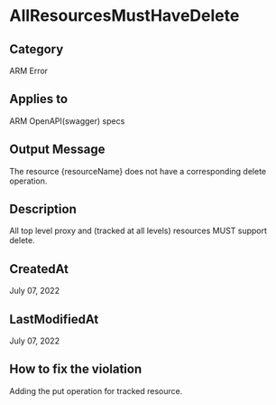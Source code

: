 # AllResourcesMustHaveDelete

## Category

ARM Error

## Applies to

ARM OpenAPI(swagger) specs

## Output Message

The resource {resourceName} does not have a corresponding delete operation.

## Description

All top level proxy and (tracked at all levels) resources MUST support delete.

## CreatedAt

July 07, 2022

## LastModifiedAt

July 07, 2022

## How to fix the violation

Adding the put operation for tracked resource.
